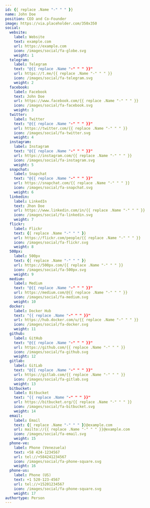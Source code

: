 ```yaml
---
id: {{ replace .Name "-" " " }}
name: John Doe
position: CEO and Co-Founder
image: https://via.placeholder.com/350x350
social:
  website:
    label: Website
    text: example.com
    url: https://example.com
    icon: /images/social/fa-globe.svg
    weight: 1
  telegram:
    label: Telegram
    text: "@{{ replace .Name "-" " " }}"
    url: https://t.me/{{ replace .Name "-" " " }}
    icon: /images/social/fa-telegram.svg
    weight: 2
  facebook:
    label: Facebook
    text: John Doe
    url: https://www.facebook.com/{{ replace .Name "-" " " }}
    icon: /images/social/fa-facebook.svg
    weight: 3
  twitter:
    label: Twitter
    text: "@{{ replace .Name "-" " " }}"
    url: https://twitter.com/{{ replace .Name "-" " " }}
    icon: /images/social/fa-twitter.svg
    weight: 4
  instagram:
    label: Instagram
    text: "@{{ replace .Name "-" " " }}"
    url: https://instagram.com/{{ replace .Name "-" " " }}
    icon: /images/social/fa-instagram.svg
    weight: 5
  snapchat:
    label: Snapchat
    text: "@{{ replace .Name "-" " " }}"
    url: https://snapchat.com/{{ replace .Name "-" " " }}
    icon: /images/social/fa-snapchat.svg
    weight: 6
  linkedin:
    label: LinkedIn
    text: Jhon Doe
    url: https://www.linkedin.com/in/{{ replace .Name "-" " " }}
    icon: /images/social/fa-linkedin.svg
    weight: 7
  flickr:
    label: Flickr
    text: {{ replace .Name "-" " " }}
    url: https://flickr.com/people/{{ replace .Name "-" " " }}
    icon: /images/social/fa-flickr.svg
    weight: 8
  500px:
    label: 500px
    text: {{ replace .Name "-" " " }}
    url: https://500px.com/{{ replace .Name "-" " " }}
    icon: /images/social/fa-500px.svg
    weight: 9
  medium:
    label: Medium
    text: "@{{ replace .Name "-" " " }}"
    url: https://medium.com/@{{ replace .Name "-" " " }}
    icon: /images/social/fa-medium.svg
    weight: 10
  docker:
    label: Docker Hub
    text: "{{ replace .Name "-" " " }}"
    url: https://hub.docker.com/u/{{ replace .Name "-" " " }}
    icon: /images/social/fa-docker.svg
    weight: 11
  github:
    label: GitHub
    text: "@{{ replace .Name "-" " " }}"
    url: https://github.com/{{ replace .Name "-" " " }}
    icon: /images/social/fa-github.svg
    weight: 12
  gitlab:
    label: GitLab
    text: "@{{ replace .Name "-" " " }}"
    url: https://gitlab.com/{{ replace .Name "-" " " }}
    icon: /images/social/fa-gitlab.svg
    weight: 13
  bitbucket:
    label: Bitbucket
    text: "{{ replace .Name "-" " " }}"
    url: https://bitbucket.org/{{ replace .Name "-" " " }}
    icon: /images/social/fa-bitbucket.svg
    weight: 14
  email:
    label: Email
    text: {{ replace .Name "-" " " }}@example.com
    url: mailto://{{ replace .Name "-" " " }}@example.com
    icon: /images/social/fa-email.svg
    weight: 15
  phone-ve:
    label: Phone (Venezuela)
    text: +58 424-1234567
    url: tel://+584241234567
    icon: /images/social/fa-phone-square.svg
    weight: 16
  phone-us:
    label: Phone (US)
    text: +1 520-123-4567
    url: tel://+15201234567
    icon: /images/social/fa-phone-square.svg
    weight: 17
authortype: Person
---
```


